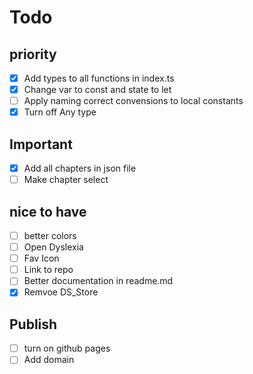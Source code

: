 # Todo

## priority
- [x] Add types to all functions in index.ts
- [x] Change var to const and state to let
- [ ] Apply naming correct convensions to local constants
- [x] Turn off Any type

## Important
- [x] Add all chapters in json file
- [ ] Make chapter select

## nice to have
- [ ] better colors
- [ ] Open Dyslexia
- [ ] Fav Icon
- [ ] Link to repo
- [ ] Better documentation in readme.md
- [x] Remvoe DS_Store

## Publish
- [ ] turn on github pages
- [ ] Add domain 
